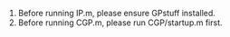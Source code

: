 1. Before running IP.m, please ensure GPstuff installed.
2. Before running CGP.m, please run CGP/startup.m first.
